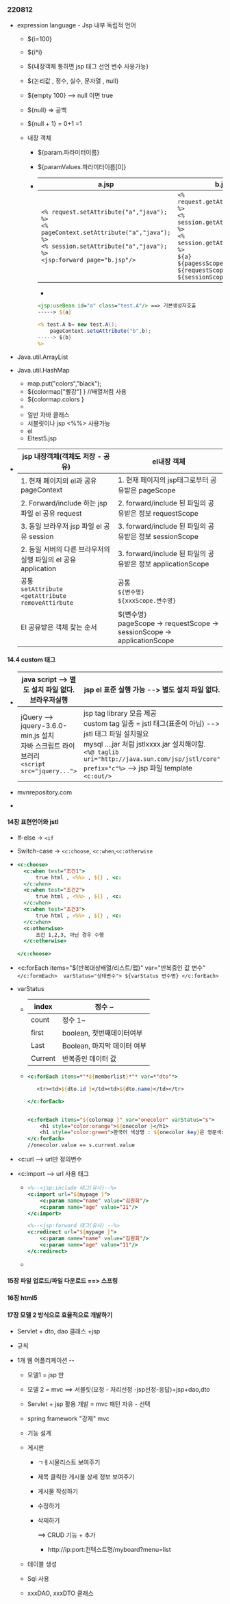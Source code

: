 ### 220812

- expression language - Jsp 내부 독립적 언어

  - ${i=100}

  - ${i*i}

  - ${내장객체 통하면 jsp 태그 선언 변수 사용가능}

  - ${논리값 , 정수, 실수, 문자열 , null}

  - ${empty 100} --> null 이면 true

  - ${null} => 공백

  - ${null + 1} = 0+1 =1

  - 내장 객체

    - ${param.파라미터이름}

    - ${paramValues.파라미터이름[0]}

    - | a.jsp                                                        | b.jsp                                                        |
      | ------------------------------------------------------------ | ------------------------------------------------------------ |
      | `<% request.setAttribute("a","java"); %>`<br>`<% pageContext.setAttribute("a","java"); %>`<br>`<% session.setAttribute("a","java"); %>`<br>`<jsp:forward page="b.jsp"/>` | `<% request.getAttribute("a"); %>`<br>`<% session.getAttribute("a"); %>`<br>`<% session.getAttribute("a"); %>`<br>`${a}`<br>`${pagessScope.a}`<br>`${requestScope.a}`<br>`${sessionScope.a}` |

      - 

        ```jsp
        <jsp:useBean id="a" class="test.A"/> ==> 기본생성자호출
        -----> ${a}
        
        <% test.A b= new test.A();
        	pageContext.seteAttribute("b",b);
        -----> ${b}
        %>
        ```

  

- Java.util.ArrayList

- Java.util.HashMap

  - map.put("colors","black"); 
  - ${colormap["빨강"] } //배열처럼 사용
  - ${colormap.colors }  <!-- 영어만 가능 -->
  - 
  - 일반 자바 클래스
  - 서블릿이나 jsp <%%> 사용가능
  - el
  - Eltest5.jsp

- | jsp 내장객체(객체도 저장 - 공유)                             | el내장 객체                                                  |
  | ------------------------------------------------------------ | ------------------------------------------------------------ |
  | 1. 현재 페이지의 el과 공유 pageContext                       | 1. 현재 페이지의 jsp태그로부터 공유받은 pageScope            |
  | 2. Forward/include 하는 jsp 파일 el 공유 request             | 2. forward/include 된 파일의 공유받은 정보 requestScope      |
  | 3. 동일 브라우저 jsp 파일 el 공유 session                    | 3. forward/include 된 파일의 공유받은 정보 sessionScope      |
  | 2. 동일 서버의 다른 브라우저의 실행 파일의 el 공유 application | 3. forward/include 된 파일의 공유받은 정보 applicationScope  |
  | 공통<br>`setAttribute`<br>`<getAttribute`<br>`removeAttirbute` | 공통<br>`${변수명}`<br>`${xxxScope.변수명}`                  |
  | El 공유받은 객체 찾는 순서                                   | ${변수명}<br>pageScope -> requestScope -> sessionScope -> applicationScope |





#### 14.4 custom 태그

- | java script --> 별도 설치 파일 없다.<br>브라우저실행         | jsp el 표준 실행 가능 --> 별도 설치 파일 없다.               |
  | ------------------------------------------------------------ | ------------------------------------------------------------ |
  | jQuery --> jquery-3.6.0-min.js 설치<br>자바 스크립트 라이브러리<br>`<script src="jquery...">` | jsp tag library 모음 제공<br>custom tag 일종 = jstl 태그(표준이 아님) --> jstl 태그 파일 설치필요<br>mysql ....jar 처럼 jstlxxxx.jar 설치해야함.<br>`<%@ taglib uri="http://java.sun.com/jsp/jstl/core" prefix="c"%>` --> jsp 파일 template<br>`<c:out/> ` |

- mvnrepository.com

- 

#### 14장 표현언어와 jstl

- If-else -> `<if`

- Switch-case -> `<c:choose`,  `<c:when`,`<c:otherwise`

- ```jsp
  <c:choose>
  	<c:when test="조건1">
    	true html , <%%> , ${} , <c:
    </c:when>
    <c:when test="조건2">
    	true html , <%%> , ${} , <c:
    </c:when>
    <c:when test="조건3">
    	true html , <%%> , ${} , <c:
    </c:when>
    <c:otherwise>
    	조건 1,2,3, 아닌 경우 수행
    </c:otherwise>
         
  </c:choose>
  ```

- <c:forEach items="${반복대상배열/리스트/맵}" var="반복중인 값 변수"`</c:formEach>  varStatus="상태변수"> ${varStatus 변수명} </c:forEach>`

- varStatus

  - | index   | 정수 ~                      |
    | ------- | --------------------------- |
    | count   | 정수 1~                     |
    | first   | boolean, 첫번째데이터여부   |
    | Last    | Boolean, 마지막 데이터 여부 |
    | Current | 반복중인 데이터 값          |

  - ```jsp
    <c:forEach items=*"*${memberlist}*"* var=*"dto"*>
    
    ​	<tr><td>${dto.id }</td><td>${dto.name}</td></tr>
    
    </c:forEach>
    
    
    <c:forEach items="${colormap }" var="onecolor" varStatus="s">
    	<h1 style="color:orange">${onecolor }</h1>
    	<h1 style="color:green">한국어 색상명 : ${onecolor.key}은 영문색상명 ${onecolor.value }</h1>
    </c:forEach>
    //onecolor.value == s.current.value
    ```

- <c:url --> url만 정의변수

- <c:import --> url 사용 태그

  - ```jsp
    <%--<jsp:include 태그(유사)--%>
    <c:import url="${mypage }">
    	<c:param name="name" value="김원회"/>
    	<c:param name="age" value="11"/>
    </c:import>
    
    <%--<jsp:forward 태그(유사) --%>
    <c:redirect url="${mypage }">
    	<c:param name="name" value="김원회"/>
    	<c:param name="age" value="11"/>
    </c:redirect>
    ```

  - 





#### 15장 파일 업로드/파일 다운로드 ==> 스프링

#### 16장 html5

#### 17장 모델 2 방식으로 효율적으로 개발하기

- Servlet + dto, dao 클래스 +jsp

- 규칙

- 1개 웹 어플리케이션 -- 

  - 모델1 = jsp 만

  - 모델 2 = mvc ==> 서블릿(요청 - 처리선정 -jsp선정-응답)+jsp+dao,dto

  - Servlet + jsp 활용 개발 = mvc 패턴 자유 - 선택

  - spring framework "강제" mvc

  - 기능 설계

  - 게시판

    - ㄱㅔ시물리스트 보여주기

    - 제목 클릭한 게시물 상세 정보 보여주기

    - 게시물 작성하기

    - 수정하기

    - 삭제하기

      ==> CRUD 기능 + 추가

      - http://ip:port:컨텍스트명/myboard?menu=list

  - 테이블 생성

  - Sql 사용

  - xxxDAO, xxxDTO 클래스

